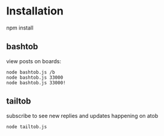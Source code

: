 # Installation

npm install

## bashtob

view posts on boards:

    node bashtob.js /b
    node bashtob.js 33000
    node bashtob.js 33000!

## tailtob

subscribe to see new replies and updates happening on atob

    node tailtob.js
